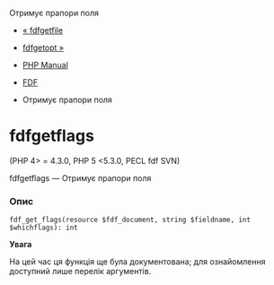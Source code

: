 Отримує прапори поля

-   [« fdfgetfile](function.fdf-get-file.html)
    
-   [fdfgetopt »](function.fdf-get-opt.html)
    
-   [PHP Manual](index.html)
    
-   [FDF](ref.fdf.html)
    
-   Отримує прапори поля
    

# fdfgetflags

(PHP 4> = 4.3.0, PHP 5 <5.3.0, PECL fdf SVN)

fdfgetflags — Отримує прапори поля

### Опис

```methodsynopsis
fdf_get_flags(resource $fdf_document, string $fieldname, int $whichflags): int
```

**Увага**

На цей час ця функція ще була документована; для ознайомлення доступний лише перелік аргументів.